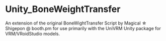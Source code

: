 # Unity_BoneWeightTransfer
An extension of the original BoneWightTransfer Script by Magical ☆ Shigepon @ booth.pm for use primarily with the UniVRM Unity package for VRM/VRoidStudio models.
